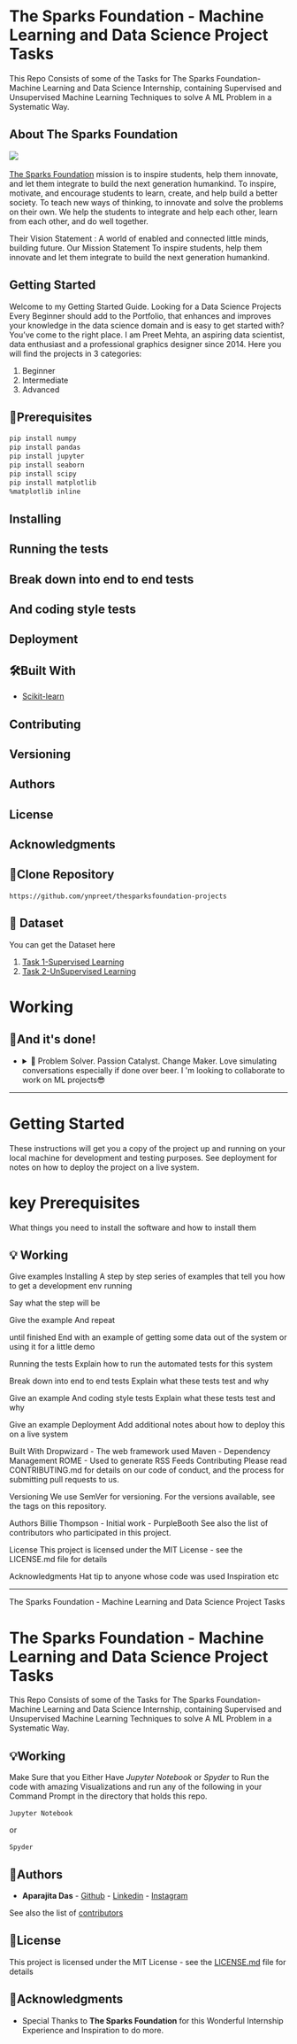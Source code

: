 # The Sparks Foundation - Machine Learning and Data Science Project Tasks
This Repo Consists of some of the Tasks for The Sparks Foundation-Machine Learning and Data Science Internship, containing Supervised and Unsupervised Machine Learning Techniques to solve A ML Problem in a Systematic Way.

## About The Sparks Foundation
![](img1.png)

[The Sparks Foundation](https://thesparksfoundationsingapore.org/)  mission is to inspire students, help them innovate, and let them integrate to build the next generation humankind. To inspire, motivate, and encourage students to learn, create, and help build a better society. To teach new ways of thinking, to innovate and solve the problems on their own. We help the students to integrate and help each other, learn from each other, and do well together.

Their Vision Statement : A world of enabled and connected little minds, building future. Our Mission Statement To inspire students, help them innovate and let them integrate to build the next generation humankind.

## Getting Started
Welcome to my Getting Started Guide. Looking for a Data Science Projects Every Beginner should add to the Portfolio, that enhances and improves your knowledge in the data science domain and is easy to get started with? You’ve come to the right place. I am Preet Mehta, an aspiring data scientist, data enthusiast and a professional graphics designer since 2014. Here you will find the projects in 3 categories:  
1. Beginner
2. Intermediate
3. Advanced

## 🔑Prerequisites

```
pip install numpy
pip install pandas
pip install jupyter
pip install seaborn
pip install scipy
pip install matplotlib
%matplotlib inline
```
## Installing
## Running the tests
## Break down into end to end tests
## And coding style tests
## Deployment
## 🛠Built With

* [Scikit-learn](https://scikit-learn.org/stable/) 
## Contributing
## Versioning
## Authors
## License
## Acknowledgments
## 🚀Clone Repository 
```
https://github.com/ynpreet/thesparksfoundation-projects
```

## 📁 Dataset
You can get the Dataset here

1. [Task 1-Supervised Learning](https://github.com/aparajitad60/The-Sparks-Foundation---Machine-Learning-Data-Science/blob/master/t1.csv) 
2. [Task 2-UnSupervised Learning](https://github.com/aparajitad60/The-Sparks-Foundation---Machine-Learning-Data-Science/blob/master/Iris.csv)
# Working
## 👏And it's done!

- <details> <summary> 💬 Problem Solver. Passion Catalyst. Change Maker. Love simulating conversations especially if done over beer. I 'm looking to collaborate to work on ML projects😎 </summary> <a href="https://wa.me/919408377842" target="blank"><img align="center" src="https://github.com/ynpreet/Ynpreet/blob/main/images/5ae21cc526c97415d3213554.png" width="40x" /></a>
</details>






















----------------------------------------------------------------
# Getting Started
These instructions will get you a copy of the project up and running on your local machine for development and testing purposes. See deployment for notes on how to deploy the project on a live system.

# key Prerequisites
What things you need to install the software and how to install them


## :bulb: Working
Give examples
Installing
A step by step series of examples that tell you how to get a development env running

Say what the step will be

Give the example
And repeat

until finished
End with an example of getting some data out of the system or using it for a little demo

Running the tests
Explain how to run the automated tests for this system

Break down into end to end tests
Explain what these tests test and why

Give an example
And coding style tests
Explain what these tests test and why

Give an example
Deployment
Add additional notes about how to deploy this on a live system

Built With
Dropwizard - The web framework used
Maven - Dependency Management
ROME - Used to generate RSS Feeds
Contributing
Please read CONTRIBUTING.md for details on our code of conduct, and the process for submitting pull requests to us.

Versioning
We use SemVer for versioning. For the versions available, see the tags on this repository.

Authors
Billie Thompson - Initial work - PurpleBooth
See also the list of contributors who participated in this project.

License
This project is licensed under the MIT License - see the LICENSE.md file for details

Acknowledgments
Hat tip to anyone whose code was used
Inspiration
etc

---------------------------------------------------------------------------------------



The Sparks Foundation - Machine Learning and Data Science Project Tasks


# The Sparks Foundation - Machine Learning and Data Science Project Tasks

This Repo Consists of some of the Tasks for The Sparks Foundation-Machine Learning and Data Science Internship, containing Supervised and Unsupervised Machine Learning Techniques to solve A ML Problem in a Systematic Way.









 

## 💡Working 

Make Sure that you Either Have *Jupyter Notebook* or *Spyder* to Run the code with amazing Visualizations and run any of the following in your Command Prompt in the directory that holds this repo. 

```
Jupyter Notebook
```
or
```
Spyder
```




## 💃Authors

* **Aparajita Das**  - [Github](https://github.com/aparajitad60)
                     - [Linkedin](https://www.linkedin.com/in/aparajita-das-781aa615b/)
                     - [Instagram](https://www.instagram.com/aparajita.das/)
                     

See also the list of [contributors](https://github.com/AadityaSapateTSF) 

## 👀License

This project is licensed under the MIT License - see the [LICENSE.md](LICENSE.md) file for details

## 🙏Acknowledgments

* Special Thanks to **The Sparks Foundation** for this Wonderful Internship Experience and Inspiration to do more. 
